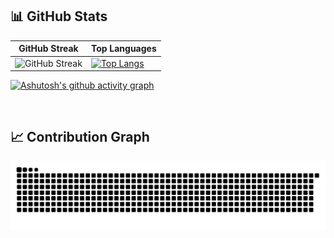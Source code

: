 ## 📊 GitHub Stats

| GitHub Streak | Top Languages |
|--------------|--------------|
| ![GitHub Streak](https://streak-stats.demolab.com?user=KrishKorat&theme=dark) | [![Top Langs](https://github-readme-stats.vercel.app/api/top-langs/?username=KrishKorat&theme=dark&layout=compact)](https://github.com/anuraghazra/github-readme-stats)

[![Ashutosh's github activity graph](https://github-readme-activity-graph.vercel.app/graph?username=KrishKorat&theme=xcode)](https://github.com/ashutosh00710/github-readme-activity-graph)

<br />

## 📈 Contribution Graph

<picture>
  <source media="(prefers-color-scheme: dark)" srcset="https://raw.githubusercontent.com/KrishKorat/KrishKorat/output/github-snake-dark.svg" />
  <source media="(prefers-color-scheme: light)" srcset="https://raw.githubusercontent.com/KrishKorat/KrishKorat/output/github-snake.svg" />
  <img alt="github-snake" src="https://raw.githubusercontent.com/KrishKorat/KrishKorat/output/github-snake.svg" />
</picture>


